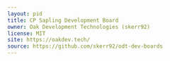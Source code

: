 ```yaml
---
layout: pid
title: CP Sapling Development Board
owner: Oak Development Technologies (skerr92)
license: MIT
site: https://oakdev.tech/
source: https://github.com/skerr92/odt-dev-boards
---
```

